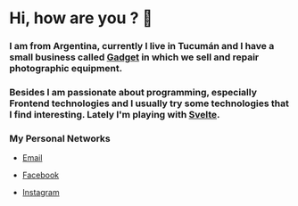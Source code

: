 # Hi, how are you ?  👋

### I am from Argentina, currently I live in Tucumán and I have a small business called [Gadget](https://micamara.ga/) in which we sell and repair photographic equipment.

### Besides I am passionate about programming, especially Frontend technologies and I usually try some technologies that I find interesting. Lately I'm playing with [Svelte](https://svelte.dev/).

### My Personal Networks

- [Email](mailto:galiprandi@gmail.com)

- [Facebook](https://www.facebook.com/GadgetTucuman/)

- [Instagram](https://www.instagram.com/gadget_tucuman/)

<!--
**galiprandi/galiprandi** is a ✨ _special_ ✨ repository because its `README.md` (this file) appears on your GitHub profile.

Here are some ideas to get you started:

- 🔭 I’m currently working on ...
- 🌱 I’m currently learning ...
- 👯 I’m looking to collaborate on ...
- 🤔 I’m looking for help with ...
- 💬 Ask me about ...
- 📫 How to reach me: ...
- 😄 Pronouns: ...
- ⚡ Fun fact: ...
-->
